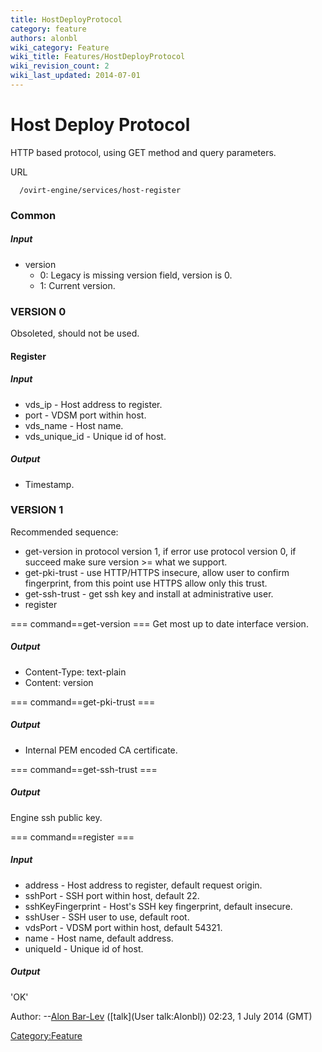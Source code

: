 ```yaml
---
title: HostDeployProtocol
category: feature
authors: alonbl
wiki_category: Feature
wiki_title: Features/HostDeployProtocol
wiki_revision_count: 2
wiki_last_updated: 2014-07-01
---
```


# Host Deploy Protocol

HTTP based protocol, using GET method and query parameters.

URL

      /ovirt-engine/services/host-register

### Common

##### Input

*   version
    -   0: Legacy is missing version field, version is 0.
    -   1: Current version.

### VERSION 0

Obsoleted, should not be used.

#### Register

##### Input

*   vds_ip - Host address to register.
*   port - VDSM port within host.
*   vds_name - Host name.
*   vds_unique_id - Unique id of host.

##### Output

*   Timestamp.

### VERSION 1

Recommended sequence:

*   get-version in protocol version 1, if error use protocol version 0, if succeed make sure version >= what we support.
*   get-pki-trust - use HTTP/HTTPS insecure, allow user to confirm fingerprint, from this point use HTTPS allow only this trust.
*   get-ssh-trust - get ssh key and install at administrative user.
*   register

=== command==get-version === Get most up to date interface version.

##### Output

*   Content-Type: text-plain
*   Content: version

=== command==get-pki-trust ===

##### Output

*   Internal PEM encoded CA certificate.

=== command==get-ssh-trust ===

##### Output

Engine ssh public key.

=== command==register ===

##### Input

*   address - Host address to register, default request origin.
*   sshPort - SSH port within host, default 22.
*   sshKeyFingerprint - Host's SSH key fingerprint, default insecure.
*   sshUser - SSH user to use, default root.
*   vdsPort - VDSM port within host, default 54321.
*   name - Host name, default address.
*   uniqueId - Unique id of host.

##### Output

'OK'

Author: --[Alon Bar-Lev](User:Alonbl) ([talk](User talk:Alonbl)) 02:23, 1 July 2014 (GMT)

<Category:Feature>
